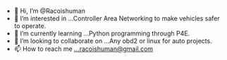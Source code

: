 - 👋 Hi, I’m @Racoishuman
- 👀 I’m interested in ...Controller Area Networking to make vehicles safer to operate.
- 🌱 I’m currently learning ...Python programming through P4E.
- 💞️ I’m looking to collaborate on ...Any obd2 or linux for auto projects.
- 📫 How to reach me ...racoishuman@gmail.com

<!---
Racoishuman/Racoishuman is a ✨ special ✨ repository because its `README.md` (this file) appears on your GitHub profile.
You can click the Preview link to take a look at your changes.
--->
